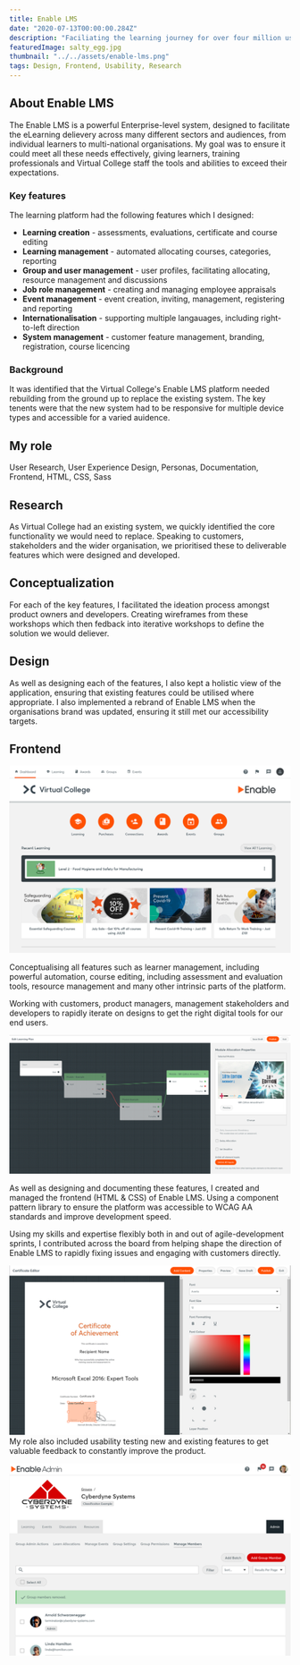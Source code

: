 ```yaml
---
title: Enable LMS
date: "2020-07-13T00:00:00.284Z"
description: "Faciliating the learning journey for over four million users reach with their personal and career development."
featuredImage: salty_egg.jpg
thumbnail: "../../assets/enable-lms.png"
tags: Design, Frontend, Usability, Research
---
```


## About Enable LMS
The Enable LMS is a powerful Enterprise-level system, designed to facilitate the eLearning delievery across many different sectors and audiences, from individual learners to multi-national organisations. My goal was to ensure it could meet all these needs effectively, giving learners, training professionals and Virtual College staff the tools and abilities to exceed their expectations.

### Key features
The learning platform had the following features which I designed:
- **Learning creation** - assessments, evaluations, certificate and course editing
- **Learning management** - automated allocating courses, categories, reporting
- **Group and user management** - user profiles, facilitating allocating, resource management and discussions
- **Job role management** - creating and managing employee appraisals
- **Event management** - event creation, inviting, management, registering and reporting
- **Internationalisation** - supporting multiple langauages, including right-to-left direction
- **System management** - customer feature management, branding, registration, course licencing

### Background
It was identified that the Virtual College's Enable LMS platform needed rebuilding from the ground up to replace the existing system. The key tenents were that the new system had to be responsive for multiple device types and accessible for a varied auidence.

## My role
User Research, User Experience Design, Personas, Documentation, Frontend, HTML, CSS, Sass

## Research
As Virtual College had an existing system, we quickly identified the core functionality we would need to replace. Speaking to customers, stakeholders and the wider organisation, we prioritised these to deliverable features which were designed and developed.

## Conceptualization
For each of the key features, I facilitated the ideation process amongst product owners and developers. Creating wireframes from these workshops which then fedback into iterative workshops to define the solution we would deliever.

## Design
As well as designing each of the features, I also kept a holistic view of the application, ensuring that existing features could be utilised where appropriate. I also implemented a rebrand of Enable LMS when the organisations brand was updated, ensuring it still met our accessibility targets.

## Frontend




![Enable LMS Dashboard](./enable-lms-dashboard.png)

Conceptualising all features such as learner management, including powerful automation, course editing, including assessment and evaluation tools, resource management and many other intrinsic parts of the platform.

Working with customers, product managers, management stakeholders and developers to rapidly iterate on designs to get the right digital tools for our end users.

![Learning Plan Editor](./learning-plan.png)

As well as designing and documenting these features, I created and managed the frontend (HTML & CSS) of Enable LMS. Using a component pattern library to ensure the platform was accessible to WCAG AA standards and improve development speed. 

Using my skills and expertise flexibly both in and out of agile-development sprints, I contributed across the board from helping shape the direction of Enable LMS to rapidly fixing issues and engaging with customers directly.

![Certificate Editor](./certificate-editor.png)
My role also included usability testing new and existing features to get valuable feedback to constantly improve the product.

![Group Members](./group-members.png)